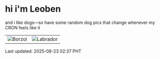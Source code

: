 # hi i'm Leoben

and i like dogs—so have some random dog pics that change whenever my CRON feels like it

|  |  |
|--------|----------|
| ![Borzoi](https://random-dog-vercel.vercel.app/api/random-borzoi?v=1755887837) | ![Labrador](https://random-dog-vercel.vercel.app/api/random-labrador?v=1755887837) |

Last updated: 2025-08-23 02:37 PHT
